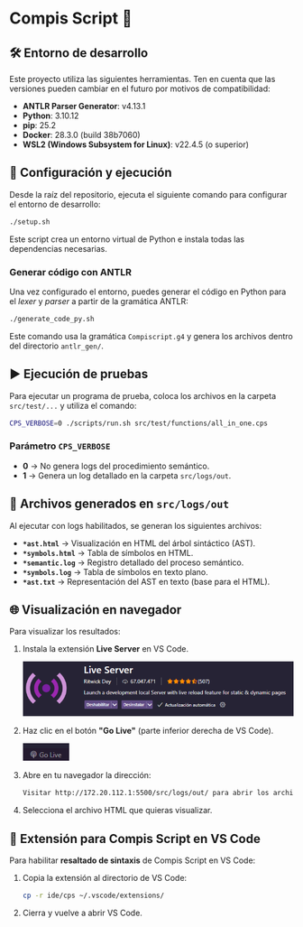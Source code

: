# Compis Script 🧠

## 🛠️ Entorno de desarrollo

Este proyecto utiliza las siguientes herramientas. Ten en cuenta que las versiones pueden cambiar en el futuro por motivos de compatibilidad:

- **ANTLR Parser Generator**: v4.13.1  
- **Python**: 3.10.12  
- **pip**: 25.2  
- **Docker**: 28.3.0 (build 38b7060)  
- **WSL2 (Windows Subsystem for Linux)**: v22.4.5 (o superior)  

## 🚀 Configuración y ejecución

Desde la raíz del repositorio, ejecuta el siguiente comando para configurar el entorno de desarrollo:

```bash
./setup.sh
```

Este script crea un entorno virtual de Python e instala todas las dependencias necesarias.

### Generar código con ANTLR

Una vez configurado el entorno, puedes generar el código en Python para el *lexer* y *parser* a partir de la gramática ANTLR:

```bash
./generate_code_py.sh
```

Este comando usa la gramática `Compiscript.g4` y genera los archivos dentro del directorio `antlr_gen/`.

## ▶️ Ejecución de pruebas

Para ejecutar un programa de prueba, coloca los archivos en la carpeta `src/test/...` y utiliza el comando:

```bash
CPS_VERBOSE=0 ./scripts/run.sh src/test/functions/all_in_one.cps 
```

### Parámetro `CPS_VERBOSE`

- **0** -> No genera logs del procedimiento semántico.
- **1** -> Genera un log detallado en la carpeta `src/logs/out`.

## 📂 Archivos generados en `src/logs/out`

Al ejecutar con logs habilitados, se generan los siguientes archivos:

- **`*ast.html`** -> Visualización en HTML del árbol sintáctico (AST).
- **`*symbols.html`** -> Tabla de símbolos en HTML.
- **`*semantic.log`** -> Registro detallado del proceso semántico.
- **`*symbols.log`** -> Tabla de símbolos en texto plano.
- **`*ast.txt`** -> Representación del AST en texto (base para el HTML).

## 🌐 Visualización en navegador

Para visualizar los resultados:

1. Instala la extensión **Live Server** en VS Code.

   ![Live Server](./images/liveserver.png)

2. Haz clic en el botón **"Go Live"** (parte inferior derecha de VS Code).

   ![Go Live](./images/GoLive.png)

3. Abre en tu navegador la dirección:

   ```bash
   Visitar http://172.20.112.1:5500/src/logs/out/ para abrir los archivos correspondientes
   ```

4. Selecciona el archivo HTML que quieras visualizar.

## 🎨 Extensión para Compis Script en VS Code

Para habilitar **resaltado de sintaxis** de Compis Script en VS Code:

1. Copia la extensión al directorio de VS Code:

   ```bash
   cp -r ide/cps ~/.vscode/extensions/
   ```

2. Cierra y vuelve a abrir VS Code.

